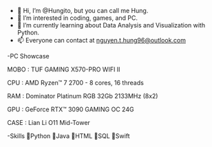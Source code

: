 - 👋 Hi, I’m @Hungito, but you can call me Hung.
- 👀 I’m interested in coding, games, and PC.
- 🌱 I’m currently learning about Data Analysis and Visualization with Python.
- 📫 Everyone can contact at nguyen.t.hung96@outlook.com



-PC Showcase

MOBO : TUF GAMING X570-PRO WIFI II

CPU : AMD Ryzen™ 7 2700 - 8 cores, 16 threads

RAM : Dominator Platinum RGB 32Gb 2133MHz (8x2)

GPU : GeForce RTX™ 3090 GAMING OC 24G

CASE : Lian Li O11 Mid-Tower



-Skills
🌟Python  🌟Java  🌟HTML  🌟SQL 🌟Swift
